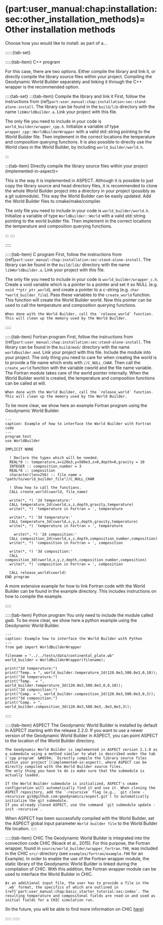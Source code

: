 (part:user_manual:chap:installation:sec:other_installation_methods)=
Other installation methods
=======

Choose how you would like to install: as part of a...

::::::{tab-set}

:::::{tab-item} C++ program

For this case, there are two options. Either compile the library and link it, or directly compile the library source files within your project. Compiling the Geodynamic World Builder separately and linking it through the C++ wrapper is the recommended option.

::::{tab-set}
:::{tab-item} Compile the library and link it
First, follow the instructions from {ref}`part:user_manual:chap:installation:sec:stand-alone-install`.
The library can be found in the `build/lib` directory with the name `libWorldBuilder.a`.
Link your project with this file.

The only file you need to include in your code is `world_builder/wrapper_cpp.h`. Initialize a variable of type `wrapper_cpp::WorldBuilderWrapper` with a valid std::string pointing to the World Builder file. Then implement in the correct locations the temperature and composition querying functions. It is also possible to directly use the World class in the World Builder, by including `world_builder/world.h`.

:::

:::{tab-item} Directly compile the library source files within your project
(implemented-in-aspect)=

This is the way it is implemented in ASPECT.
Although it is possible to just copy the library source and head directory files, it is recommended to clone the whole World Builder project into a directory in your project (possibly as a git submodule).
This way the World Builder can be easily updated. Add the World Builder files to cmake/make/compiler.

The only file you need to include in your code is `world_builder/world.h`.
Initialize a variable of type `WorldBuilder::World` with a valid std::string pointing to the world builder file.
Then implement in the correct locations the temperature and composition querying functions.

:::
::::

:::::

:::::{tab-item} C program
First, follow the instructions from {ref}`part:user_manual:chap:installation:sec:stand-alone-install`. The library can be found in the `build/lib/` directory with the name `libWorldBuilder.a`. Link your project with this file.

The only file you need to include in your code is `world_builder/wrapper_c.h`.
Create a void variable which is a pointer to a pointer and set it so NULL (e.g. `void **ptr_ptr_world`), and create a pointer to a c-string (e.g. `char *world_builder_file`).
Pass these variables to the `create_world` function.
This function will create the World Builder world.
Now this pointer can be used to call the temperature and composition querying functions.

```{important}
When done with the World Builder, call the `release_world` function.
This will clean up the memory used by the World Builder.
```

:::::

:::::{tab-item} Fortran program
First, follow the instructions from {ref}`part:user_manual:chap:installation:sec:stand-alone-install`.
The library can be found in the `build/mod/` directory with the name `worldbuilder.mod`.
Link your project with this file.
Include the module into your project. The only thing you need to care for when creating the world is to provide a file name which ends with `//C_NULL_CHAR`.
Then call the `create_world` function with the variable cworld and the file name variable.
The Fortran module takes care of the world pointer internally.
When the World Builder world is created, the temperature and composition functions can be called at will.

```{important}
When done with the World Builder, call the `release_world` function.
This will clean up the memory used by the World Builder.
```

To be more clear, we show here an example Fortran program using the Geodynamic World Builder.

```{code-block} console
---
caption: Example of how to interface the World Builder with Fortran code
---
program test
use WorldBuilder

IMPLICIT NONE

  ! Declare the types which will be needed.
  REAL*8 :: temperature,x=120e3,y=500e3,z=0,depth=0,gravity = 10
  INTEGER :: composition_number = 3
  REAL*8 :: composition
  character(len=256) :: file_name = "path/to/world_builder_file"//C_NULL_CHAR

  ! Show how to call the functions.
  CALL create_world(cworld, file_name)

  write(*, *) '2d temperature:'
  CALL temperature_2d(cworld,x,z,depth,gravity,temperature)
  write(*, *) 'temperature in Fortran = ', temperature

  write(*, *) '3d temperature:'
  CALL temperature_3d(cworld,x,y,z,depth,gravity,temperature)
  write(*, *) 'temperature in Fortran = ', temperature

    write(*, *) '2d composition:'
  CALL composition_2d(cworld,x,z,depth,composition_number,composition)
  write(*, *) 'composition in Fortran = ', composition

  write(*, *) '3d composition:'
  CALL composition_3d(cworld,x,y,z,depth,composition_number,composition)
  write(*, *) 'composition in Fortran = ', composition

  CALL release_world(cworld)
END program
```

A more extensive example for how to link Fortran code with the World Builder can be found in the example directory.
This includes instructions on how to compile the example.

:::::

:::::{tab-item} Python program
You only need to include the module called gwb.
To be more clear, we show here a python example using the Geodynamic World Builder.
```{code-block} python
---
caption: Example how to interface the World Builder with Python
---
from gwb import WorldBuilderWrapper

filename = "../../tests/data/continental_plate.wb"
world_builder = WorldBuilderWrapper(filename);

print("2d temperature:")
print("Temp. = ", world_builder.temperature_2d(120.0e3,500.0e3,0,10));
print("3d temperature:")
print("Temp.  = ", world_builder.temperature_3d(120.0e3,500.0e3,0,0,10));
print("2d composition:")
print("Comp. = ", world_builder.composition_2d(120.0e3,500.0e3,0,3));
print("3d composition:")
print("Comp. = ", world_builder.composition_3d(120.0e3,500.0e3,.0e3,0e3,3));
```

:::::

:::::{tab-item} ASPECT
The Geodynamic World Builder is installed by default in ASPECT starting with the release 2.2.0. If you want to use a newer version of the Geodynamic World Builder in ASPECT, you can point ASPECT to the location of the World Builder directory.

```{important}
The Geodynamic World Builder is implemented in ASPECT version 2.1.0 as a submodule using a method similar to what is described under the tab [`cpp program` &#8594; `Directly compile the library source files within your project`](implemented-in-aspect), where ASPECT can be directly compiled with the World Builder source files.
The only thing you have to do is make sure that the submodule is actually loaded.

If the World Builder submodule is initialized, ASPECT's cmake configuration will automatically find it and use it. When cloning the ASPECT repository, add the `-recursive` flag (e.g., `git clone -recursive git@github.com:geodynamics/aspect.git`) to automatically initialize the git submodule.
If you already cloned ASPECT, use the command `git submodule update -init -recursive`.
```

When ASPECT has been successfully compiled with the World Builder, set the ASPECT global input parameter `World builder file` to the World Builder file location.
:::::

:::::{tab-item} CHIC
The Geodynamic World Builder is integrated into the convection code CHIC (Noack et al., 2015). For this purpose, the Fortran wrapper, found in `source/world_builder/wrapper_fortran.f90`, was included in the CHIC `src/`-directory (see `examples/fortran/example.f90` for an Example). In order to enable the use of the Fortran wrapper module, the static library of the Geodynamic World Builder is linked during the compilation of CHIC. With this addition, the Fortran wrapper module can be used to interface the World Builder in CHIC.

```{important}
As an additional input file, the user has to provide a file in the `.wb` format, the specifics of which are outlined in {ref}`part:user_manual:chap:basic_starter_tutorial:sec:index`. The resulting temperature and compositonal fields are read-in and used as initial fields for a CHIC simulation run.
```

(In the future, you will be able to find more information on CHIC [here](https://www.geo.fu-berlin.de/en/geol/fachrichtungen/planet/projects_noack/Convection-Code/index.html))


:::::
::::::

